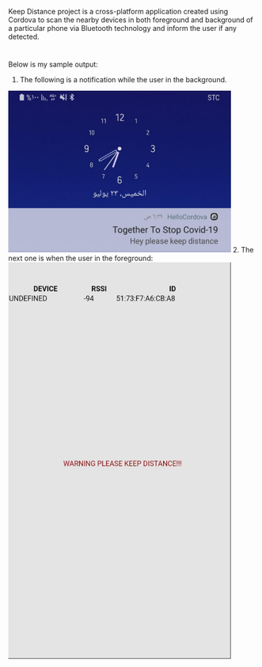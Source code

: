 Keep Distance project is a cross-platform application created using Cordova to scan the nearby devices in both foreground and background of a particular phone via Bluetooth technology and inform the user if any detected. 
#
Below is my sample output:
1. The following is a notification while the user in the background.
<img src ="https://github.com/RehamAlJabr/KeepDistance/blob/master/Notification.jpeg" width="450" > 
2. The next one is when the user in the foreground:
<img src ="https://github.com/RehamAlJabr/KeepDistance/blob/master/Screen Shot 1441-12-02 at 6.41.42 AM.png" width="450"> 

